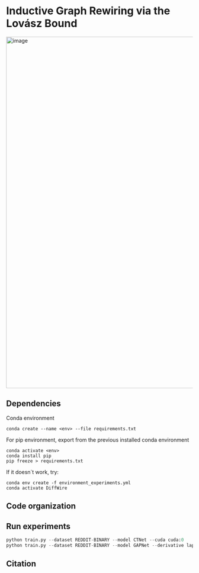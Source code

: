 # Inductive Graph Rewiring via the Lovász Bound
<img width="950" alt="image" src="https://user-images.githubusercontent.com/60975511/169368951-589a5890-099c-4f38-b189-b9ef5abd3b4b.png">


## Dependencies

Conda environment
```
conda create --name <env> --file requirements.txt
```

For pip environment, export from the previous installed conda environment
```
conda activate <env>
conda install pip
pip freeze > requirements.txt
```
If it doesn´t work, try:
```
conda env create -f environment_experiments.yml
conda activate DiffWire
```
## Code organization


## Run experiments
```python
python train.py --dataset REDDIT-BINARY --model CTNet --cuda cuda:0
python train.py --dataset REDDIT-BINARY --model GAPNet --derivative laplacian --cuda cuda:0
```

## Citation

